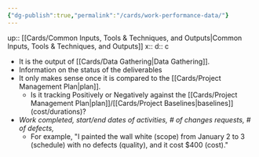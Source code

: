 ```yaml
---
{"dg-publish":true,"permalink":"/cards/work-performance-data/"}
---
```


up:: [[Cards/Common Inputs, Tools & Techniques, and Outputs\|Common Inputs, Tools & Techniques, and Outputs]] 
x:: 
d:: c

- It is the output of [[Cards/Data Gathering\|Data Gathering]]. 
- ﻿﻿Information on the status of the deliverables
- It only makes sense once it is compared to the [[Cards/Project Management Plan\|plan]].
	- Is it tracking Positively or Negatively against the [[Cards/Project Management Plan\|plan]]/[[Cards/Project Baselines\|baselines]] (cost/durations)?
- *Work completed, start/end dates of activities, # of changes requests, # of defects,*
	- For example, "I painted the wall white (scope) from January 2 to 3 (schedule) with no defects (quality), and it cost $400 (cost)."